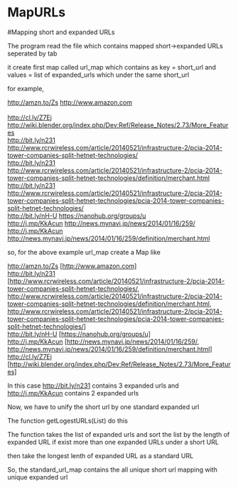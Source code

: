 # MapURLs
#Mapping short and expanded URLs


The program read the file which contains mapped short->expanded URLs seperated by tab

it create first map called url_map which contains 
as key = short_url  and values = list of expanded_urls which under the same short_url

for example,

http://amzn.to/Zs	http://www.amazon.com<br />  
http://cl.ly/Z7Ej	http://wiki.blender.org/index.php/Dev:Ref/Release_Notes/2.73/More_Features<br />
http://bit.ly/n231	http://www.rcrwireless.com/article/20140521/infrastructure-2/pcia-2014-tower-companies-split-hetnet-technologies/<br />
http://bit.ly/n231	http://www.rcrwireless.com/article/20140521/infrastructure-2/pcia-2014-tower-companies-split-hetnet-technologies/definition/merchant.html<br />
http://bit.ly/n231	http://www.rcrwireless.com/article/20140521/infrastructure-2/pcia-2014-tower-companies-split-hetnet-technologies/pcia-2014-tower-companies-split-hetnet-technologies/<br />
http://bit.ly/nH-U	https://nanohub.org/groups/u<br />
http://j.mp/KkAcun	http://news.mynavi.jp/news/2014/01/16/259/<br />
http://j.mp/KkAcun	http://news.mynavi.jp/news/2014/01/16/259/definition/merchant.html<br />

so, for the above example
url_map create a Map like

http://amzn.to/Zs	[http://www.amazon.com]<br />
http://bit.ly/n231	[http://www.rcrwireless.com/article/20140521/infrastructure-2/pcia-2014-tower-companies-split-hetnet-technologies/, http://www.rcrwireless.com/article/20140521/infrastructure-2/pcia-2014-tower-companies-split-hetnet-technologies/definition/merchant.html, http://www.rcrwireless.com/article/20140521/infrastructure-2/pcia-2014-tower-companies-split-hetnet-technologies/pcia-2014-tower-companies-split-hetnet-technologies/]<br />
http://bit.ly/nH-U	[https://nanohub.org/groups/u]<br />
http://j.mp/KkAcun	[http://news.mynavi.jp/news/2014/01/16/259/, http://news.mynavi.jp/news/2014/01/16/259/definition/merchant.html]<br />
http://cl.ly/Z7Ej	[http://wiki.blender.org/index.php/Dev:Ref/Release_Notes/2.73/More_Features]<br />

In this case http://bit.ly/n231 contains 3 expanded urls and http://j.mp/KkAcun contains 2 expanded urls <br />

Now, we have to unify the short url by one standard expanded url

The function getLogestURLs(List<String>) do this

The function takes the list of expanded urls and sort the list by the length of expanded URL if exist more than one expanded URLs under a short URL

then take the longest lenth of expanded URL as a standard URL

So, the standard_url_map contains the all unique short url mapping with unique expanded url






